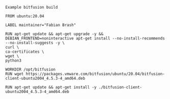 ```Example bitfusion build```




````
FROM ubuntu:20.04

LABEL maintainer="Fabian Brash"

RUN apt-get update && apt-get upgrade -y && DEBIAN_FRONTEND=noninteractive apt-get install --no-install-recommends --no-install-suggests -y \
curl \
ca-certificates \
wget \
python3

WORKDIR /opt/bitfusion
RUN wget https://packages.vmware.com/bitfusion/ubuntu/20.04/bitfusion-client-ubuntu2004_4.5.3-4_amd64.deb

RUN apt-get update && apt-get install -y ./bitfusion-client-ubuntu2004_4.5.3-4_amd64.deb


````
